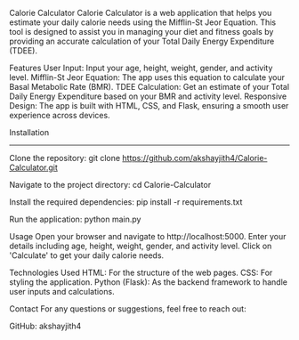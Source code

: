 Calorie Calculator
Calorie Calculator is a web application that helps you estimate your daily calorie needs using the Mifflin-St Jeor Equation. This tool is designed to assist you in managing your diet and fitness goals by providing an accurate calculation of your Total Daily Energy Expenditure (TDEE).


Features
User Input: Input your age, height, weight, gender, and activity level.
Mifflin-St Jeor Equation: The app uses this equation to calculate your Basal Metabolic Rate (BMR).
TDEE Calculation: Get an estimate of your Total Daily Energy Expenditure based on your BMR and activity level.
Responsive Design: The app is built with HTML, CSS, and Flask, ensuring a smooth user experience across devices.

Installation<hr/>
Clone the repository:
git clone https://github.com/akshayjith4/Calorie-Calculator.git

Navigate to the project directory:
cd Calorie-Calculator

Install the required dependencies:
pip install -r requirements.txt

Run the application:
python main.py

Usage
Open your browser and navigate to http://localhost:5000.
Enter your details including age, height, weight, gender, and activity level.
Click on 'Calculate' to get your daily calorie needs.

Technologies Used
HTML: For the structure of the web pages.
CSS: For styling the application.
Python (Flask): As the backend framework to handle user inputs and calculations.

Contact
For any questions or suggestions, feel free to reach out:

GitHub: akshayjith4
